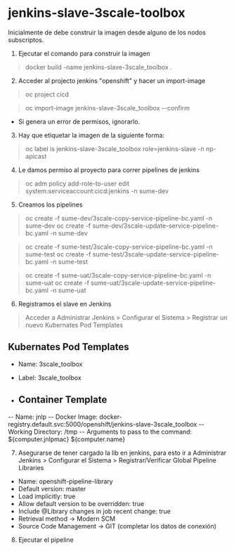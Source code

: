 # jenkins-slave-3scale-toolbox

Inicialmente de debe construir la imagen desde alguno de los nodos subscriptos.

1) Ejecutar el comando para construir la imagen

> docker build -name jenkins-slave-3scale_toolbox .

2) Acceder al projecto jenkins "openshift" y hacer un import-image

> oc project cicd

> oc import-image jenkins-slave-3scale_toolbox --confirm

* Si genera un error de permisos, ignorarlo.

3) Hay que etiquetar la imagen de la siguiente forma:

> oc label is jenkins-slave-3scale_toolbox role=jenkins-slave -n np-apicast

4) Le damos permiso al proyecto para correr pipelines de jenkins

> oc adm policy add-role-to-user edit system:serviceaccount:cicd:jenkins -n sume-dev

5) Creamos los pipelines

> oc create -f sume-dev/3scale-copy-service-pipeline-bc.yaml -n sume-dev
> oc create -f sume-dev/3scale-update-service-pipeline-bc.yaml -n sume-dev

> oc create -f sume-test/3scale-copy-service-pipeline-bc.yaml -n sume-test
> oc create -f sume-test/3scale-update-service-pipeline-bc.yaml -n sume-test

> oc create -f sume-uat/3scale-copy-service-pipeline-bc.yaml -n sume-uat
> oc create -f sume-uat/3scale-update-service-pipeline-bc.yaml -n sume-uat

6) Registramos el slave en Jenkins

> Acceder a Administrar Jenkins > Configurar el Sistema > Registrar un nuevo Kubernates Pod Templates

Kubernates Pod Templates
------------------------
- Name: 3scale_toolbox
- Label: 3scale_toolbox

- Container Template
  ------------------
-- Name: jnlp
-- Docker Image: docker-registry.default.svc:5000/openshift/jenkins-slave-3scale_toolbox
-- Working Directory: /tmp
-- Arguments to pass to the command: ${computer.jnlpmac} ${computer.name}

7) Asegurarse de tener cargado la lib en jenkins, para esto ir a Administrar Jenkins > Configurar el Sistema > Registrar/Verificar Global Pipeline Libraries

- Name: openshift-pipeline-library
- Default version: master
- Load implicitly: true
- Allow default version to be overridden: true
- Include @Library changes in job recent change: true
- Retrieval method -> Modern SCM
- Source Code Management -> GIT (completar los datos de conexión)

8) Ejecutar el pipeline